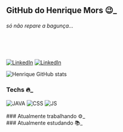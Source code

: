 ## GitHub do Henrique Mors 😉_
###### <i>só não repare a bagunça...</i>
<br>
<br>

[![LinkedIn](https://img.shields.io/badge/LinkedIn-0077B5?style=for-the-badge&logo=linkedin&logoColor=white)](https://www.linkedin.com/in/henriquemors)
[![LinkedIn](https://img.shields.io/badge/Instagram-E4405F?style=for-the-badge&logo=instagram&logoColor=white)](https://www.instagram.com/henriquemors/)


![Henrique GitHub stats](https://github-readme-stats.vercel.app/api?username=henriqueMors&show_icons=true&theme=dracula)
<br/>

### Techs 🔥_
<div>
<img align="center" alt="JAVA" SRC="https://img.shields.io/badge/JAVA-E34F26?style=for-the-badge&logo=html5&logoColor=white">
<img align="center" alt="CSS" SRC="https://img.shields.io/badge/CSS3-1572B6?style=for-the-badge&logo=css3&logoColor=white">
<img align="center" alt="JS" SRC="https://img.shields.io/badge/JavaScript-F7DF1E?style=for-the-badge&logo=javascript&logoColor=black">
<br/>
</div>
<br/>
### Atualmente trabalhando ⚙️_
<br/>
### Atualmente estudando 📚_
